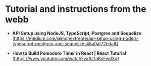 # Tutorial and instructions from the webb

- **API Setup using NodeJS, TypeScript, Postgres and Sequelize**: [https://medium.com/@mghextreme/api-setup-using-nodejs-typescript-postgres-and-sequelize-48a0af72dda6]

- **How to Build Pomodoro Timer in React | React Tutorial** [https://www.youtube.com/watch?v=9z1qBcFwdXg]

